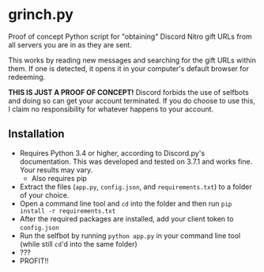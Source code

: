 # grinch.py

Proof of concept Python script for "obtaining" Discord Nitro gift URLs from all servers you are in as they are sent.

This works by reading new messages and searching for the gift URLs within them. If one is detected, it opens it in your computer's default browser for redeeming.

**THIS IS JUST A PROOF OF CONCEPT!** Discord forbids the use of selfbots and doing so can get your account terminated. If you do choose to use this, I claim no responsibility for whatever happens to your account.

## Installation

* Requires Python 3.4 or higher, according to Discord.py's documentation. This was developed and tested on 3.7.1 and works fine. Your results may vary.
  * Also requires pip
* Extract the files (`app.py`, `config.json`, and `requirements.txt`) to a folder of your choice.
* Open a command line tool and `cd` into the folder and then run `pip install -r requirements.txt`
* After the required packages are installed, add your client token to `config.json`
* Run the selfbot by running `python app.py` in your command line tool (while still `cd`'d into the same folder)
* ???
* PROFIT!!
